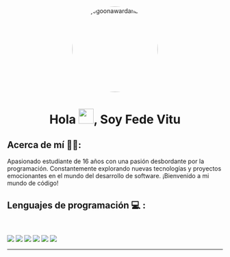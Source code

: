 <div align="center" width="50">
    <img alt="wijegoonawardana.com" src="https://avatars.githubusercontent.com/u/105558238?v=4" width="300" style="    border-radius: 50%; width: 200px"/>
</div>
<h1 align="center">Hola <img src="https://media.giphy.com/media/hvRJCLFzcasrR4ia7z/giphy.gif" width="35">, Soy Fede Vitu</h1>

## Acerca de mí 🧑‍💻:

Apasionado estudiante de 16 años con una pasión desbordante por la programación. Constantemente explorando nuevas tecnologías y proyectos emocionantes en el mundo del desarrollo de software. ¡Bienvenido a mi mundo de código!
<br>

## Lenguajes de programación 💻 :

<br>

<img src="https://img.icons8.com/color/48/000000/python--v1.png"/> <img src="https://img.icons8.com/color/48/000000/html-5--v1.png"/> <img src="https://img.icons8.com/color/48/000000/css3.png"/> <img src="https://img.icons8.com/color/48/000000/javascript--v1.png"/> <img src="https://img.icons8.com/officel/48/000000/php-logo.png"/> <img src="https://img.icons8.com/color/48/000000/mysql-logo.png"/>

---

